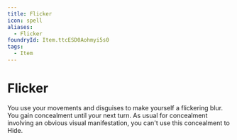 ```yaml
---
title: Flicker
icon: spell
aliases:
  - Flicker
foundryId: Item.ttcESD0Aohmyi5s0
tags:
  - Item
---
```


# Flicker

You use your movements and disguises to make yourself a flickering blur. You gain concealment until your next turn. As usual for concealment involving an obvious visual manifestation, you can't use this concealment to Hide.
